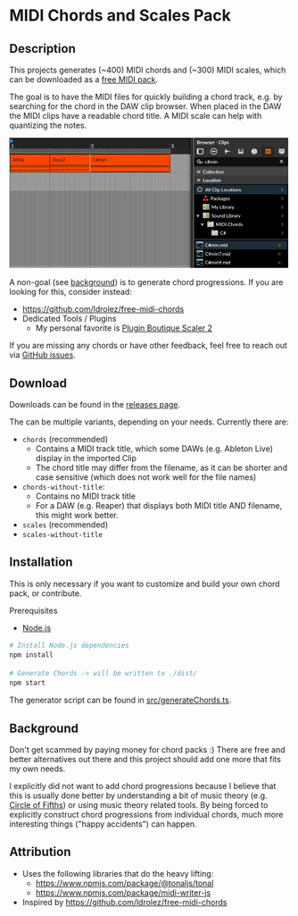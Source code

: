 # MIDI Chords and Scales Pack

## Description

This projects generates (~400) MIDI chords and (~300) MIDI scales, which can be downloaded as a [free MIDI pack](https://github.com/Fannon/midi-chords/releases).

The goal is to have the MIDI files for quickly building a chord track, e.g. by searching for the chord in the DAW clip browser. When placed in the DAW the MIDI clips have a readable chord title.
A MIDI scale can help with quantizing the notes.

<img src="./assets/bitwig-example.png" width="500" title="Bitwig for a 'chord track' and use of the clip browser" />

A non-goal (see [background](#background)) is to generate chord progressions. If you are looking for this, consider instead:

* https://github.com/ldrolez/free-midi-chords
* Dedicated Tools / Plugins
    * My personal favorite is [Plugin Boutique Scaler 2](https://www.pluginboutique.com/meta_products/6414)

If you are missing any chords or have other feedback, feel free to reach out via [GitHub issues](https://github.com/Fannon/midi-chord-pack/issues).

## Download

Downloads can be found in the [releases page](https://github.com/Fannon/midi-chords/releases).

The can be multiple variants, depending on your needs. Currently there are:
* `chords` (recommended)
    * Contains a MIDI track title, which some DAWs (e.g. Ableton Live) display in the imported Clip
    * The chord title may differ from the filename, as it can be shorter and case sensitive (which does not work well for the file names)
* `chords-without-title`:
    * Contains no MIDI track title
    * For a DAW (e.g. Reaper) that displays both MIDI title AND filename, this might work better.
* `scales` (recommended)
* `scales-without-title`

## Installation

This is only necessary if you want to customize and build your own chord pack, or contribute.

Prerequisites
* [Node.js](https://nodejs.org/en/)

```bash
# Install Node.js dependencies
npm install

# Generate Chords -> will be written to ./dist/
npm start
```

The generator script can be found in [src/generateChords.ts](./src/generateChords.ts).

## Background

Don't get scammed by paying money for chord packs :) 
There are free and better alternatives out there and this project should add one more that fits my own needs. 

I explicitly did not want to add chord progressions because I believe that this is usually done better by understanding a bit of music theory (e.g. [Circle of Fifths](https://en.wikipedia.org/wiki/Circle_of_fifths)) or using music theory related tools. By being forced to explicitly construct chord progressions from individual chords, much more interesting things ("happy accidents") can happen.

## Attribution 

* Uses the following libraries that do the heavy lifting:
    * https://www.npmjs.com/package/@tonaljs/tonal 
    * https://www.npmjs.com/package/midi-writer-js
* Inspired by https://github.com/ldrolez/free-midi-chords 
